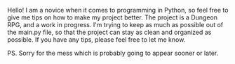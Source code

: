 Hello! I am a novice when it comes to programming in Python, so feel free to give me tips on how to make my project better.
The project is a Dungeon RPG, and a work in progress.
I'm trying to keep as much as possible out of the main.py file, so that the project can stay as clean and organized as possible.
If you have any tips, please feel free to let me know.

PS. Sorry for the mess which is probably going to appear sooner or later.
